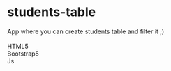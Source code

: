 # students-table
App where you can create students table and filter it ;) <br>
<br>
HTML5 <br>
Bootstrap5 <br>
Js
